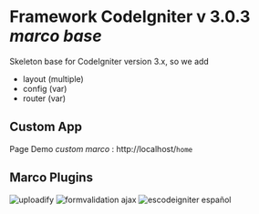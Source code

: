 # Framework CodeIgniter v 3.0.3 *marco base*
Skeleton base for CodeIgniter version 3.x, so we add
* layout (multiple)
* config (var)
* router (var)

## Custom App

Page Demo *custom marco* : http://localhost/`home`

## Marco Plugins
![uploadify](http://www.uploadify.com/documentation/)
![formvalidation ajax](http://formvalidation.io/examples/ajax-submit/)
![escodeigniter español](http://escodeigniter.com/guia_usuario/)
